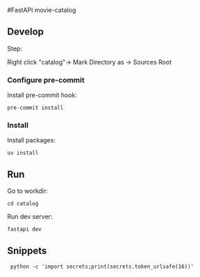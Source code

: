 #FastAPI movie-catalog
## Develop

Step:

Right click "catalog"-> Mark Directory as -> Sources Root

### Configure pre-commit

Install pre-commit hook:
```shell
pre-commit install
```

### Install

Install packages:
```shell
uv install
```

## Run

Go to workdir:
```shell
cd catalog
```
Run dev server:
```shell
fastapi dev
```

## Snippets

```shell
 python -c 'import secrets;print(secrets.token_urlsafe(16))'
```
